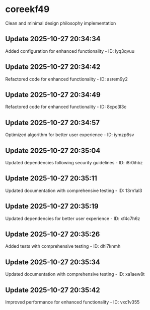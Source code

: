 # coreekf49
Clean and minimal design philosophy implementation

## Update 2025-10-27 20:34:34
Added configuration for enhanced functionality - ID: lyq3qvuu


## Update 2025-10-27 20:34:42
Refactored code for enhanced functionality - ID: asrem9y2


## Update 2025-10-27 20:34:49
Refactored code for enhanced functionality - ID: 8cpc3l3c


## Update 2025-10-27 20:34:57
Optimized algorithm for better user experience - ID: iymzp6sv


## Update 2025-10-27 20:35:04
Updated dependencies following security guidelines - ID: i8r0ihbz


## Update 2025-10-27 20:35:11
Updated documentation with comprehensive testing - ID: 13rn1al3


## Update 2025-10-27 20:35:19
Updated dependencies for better user experience - ID: xf4c7h6z


## Update 2025-10-27 20:35:26
Added tests with comprehensive testing - ID: dhi7knmh


## Update 2025-10-27 20:35:34
Updated documentation with comprehensive testing - ID: xa1aew8t


## Update 2025-10-27 20:35:42
Improved performance for enhanced functionality - ID: vxc1v355


